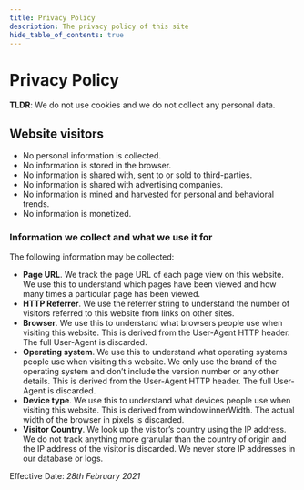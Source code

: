 ```yaml
---
title: Privacy Policy
description: The privacy policy of this site
hide_table_of_contents: true
---
```


# Privacy Policy

**TLDR**: We do not use cookies and we do not collect any personal data.

## Website visitors

- No personal information is collected.
- No information is stored in the browser.
- No information is shared with, sent to or sold to third-parties.
- No information is shared with advertising companies.
- No information is mined and harvested for personal and behavioral trends.
- No information is monetized.

### Information we collect and what we use it for

The following information may be collected:

- **Page URL**. We track the page URL of each page view on this website. We use this to understand which pages have been viewed and how many times a particular page has been viewed.
- **HTTP Referrer**. We use the referrer string to understand the number of visitors referred to this website from links on other sites.
- **Browser**. We use this to understand what browsers people use when visiting this website. This is derived from the User-Agent HTTP header. The full User-Agent is discarded.
- **Operating system**. We use this to understand what operating systems people use when visiting this website. We only use the brand of the operating system and don’t include the version number or any other details. This is derived from the User-Agent HTTP header. The full User-Agent is discarded.
- **Device type**. We use this to understand what devices people use when visiting this website. This is derived from window.innerWidth. The actual width of the browser in pixels is discarded.
- **Visitor Country**. We look up the visitor’s country using the IP address. We do not track anything more granular than the country of origin and the IP address of the visitor is discarded. We never store IP addresses in our database or logs.

Effective Date: _28th February 2021_
